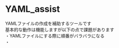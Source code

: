 # YAML_assist
<p>YAMLファイルの作成を補助するツールです</br>基本的な動作は機能しますが以下の点で課題があります</br>・YAMLファイルにする際に順番がバラバラになる</br>・</p>
